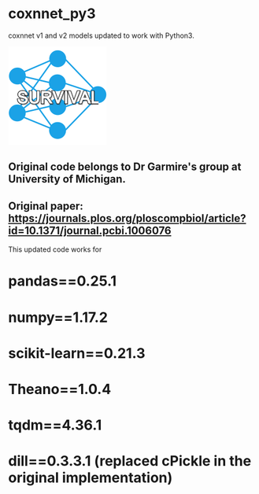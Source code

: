 # coxnnet_py3
 coxnnet v1 and v2  models updated to work with Python3.
 
 ![logo](nn.png)

## Original code belongs to Dr Garmire's group at University of Michigan. 
## Original paper: https://journals.plos.org/ploscompbiol/article?id=10.1371/journal.pcbi.1006076

This updated code works for 

# pandas==0.25.1
# numpy==1.17.2
# scikit-learn==0.21.3
# Theano==1.0.4
# tqdm==4.36.1
# dill==0.3.3.1 (replaced cPickle in the original implementation)
